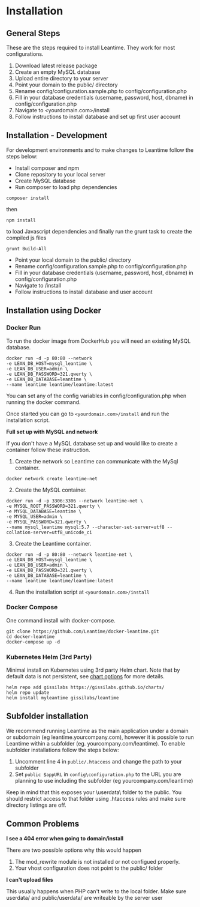 # Installation

## General Steps

These are the steps required to install Leantime. They work for most configurations.

1. Download latest release package
2. Create an empty MySQL database
3. Upload entire directory to your server
4. Point your domain to the public/ directory
5. Rename config/configuration.sample.php to config/configuration.php
6. Fill in your database credentials (username, password, host, dbname) in config/configuration.php
7. Navigate to <yourdomain.com>/install
8. Follow instructions to install database and set up first user account

## Installation - Development

For development environments and to make changes to Leantime follow the steps below:

- Install composer and npm
- Clone repository to your local server
- Create MySQL database
- Run composer to load php dependencies

```
composer install
```

then

```
npm install
```

to load Javascript dependencies and finally run the grunt task to create the compiled js files

```
grunt Build-All
```

- Point your local domain to the public/ directory
- Rename config/configuration.sample.php to config/configuration.php
- Fill in your database credentials (username, password, host, dbname) in config/configuration.php
- Navigate to <localdomain>/install
- Follow instructions to install database and user account     

## Installation using Docker

### Docker Run

To run the docker image from DockerHub you will need an existing MySQL database. 

```
docker run -d -p 80:80 --network
-e LEAN_DB_HOST=mysql_leantime \
-e LEAN_DB_USER=admin \
-e LEAN_DB_PASSWORD=321.qwerty \
-e LEAN_DB_DATABASE=leantime \
--name leantime leantime/leantime:latest
```

You can set any of the config variables in config/configuration.php when running the docker command.

Once started you can go to `<yourdomain.com>/install` and run the installation script.

**Full set up with MySQL and network**

If you don't have a MySQL database set up and would like to create a container follow these instruction.

1. Create the network so Leantime can communicate with the MySql container.

```
docker network create leantime-net
```

2. Create the MySQL container.

```
docker run -d -p 3306:3306 --network leantime-net \
-e MYSQL_ROOT_PASSWORD=321.qwerty \
-e MYSQL_DATABASE=leantime \
-e MYSQL_USER=admin \
-e MYSQL_PASSWORD=321.qwerty \
--name mysql_leantime mysql:5.7 --character-set-server=utf8 --collation-server=utf8_unicode_ci
```

3. Create the Leantime container.

```
docker run -d -p 80:80 --network leantime-net \
-e LEAN_DB_HOST=mysql_leantime \
-e LEAN_DB_USER=admin \
-e LEAN_DB_PASSWORD=321.qwerty \
-e LEAN_DB_DATABASE=leantime \
--name leantime leantime/leantime:latest
```

4. Run the installation script at `<yourdomain.com>/install`

### Docker Compose

One command install with docker-compose.

```
git clone https://github.com/Leantime/docker-leantime.git
cd docker-leantime
docker-compose up -d
```

### Kubernetes Helm (3rd Party)

Minimal install on Kubernetes using 3rd party Helm chart. Note that by default data is not persistent, see [chart options](https://github.com/gissilabs/charts/tree/master/leantime) for more details.

```
helm repo add gissilabs https://gissilabs.github.io/charts/
helm repo update
helm install myleantime gissilabs/leantime
```

## Subfolder installation

We recommend running Leantime as the main application under a domain or subdomain (eg leantime.yourcompany.com), however it is possible to run Leantime within a subfolder (eg. yourcompany.com/leantime).
To enable subfolder installations follow the steps below:

1. Uncomment line 4 in `public/.htaccess` and change the path to your subfolder
2. Set `public $appURL` in `config\configuration.php` to the URL you are planning to use including the subfolder (eg yourcompany.com/leantime)

Keep in mind that this exposes your \userdata\ folder to the public. You should restrict access to that folder using .htaccess rules and make sure directory listings are off. 

## Common Problems

**I see a 404 error when going to domain/install**

There are two possible options why this would happen
1. The mod_rewrite module is not installed or not configued properly. 
2. Your vhost configuration does not point to the public/ folder

**I can't upload files**

This usually happens when PHP can't write to the local folder. Make sure userdata/ and public/userdata/ are writeable by the server user


